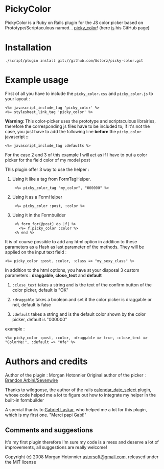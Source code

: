 PickyColor
==========

PickyColor is a Ruby on Rails plugin for the JS color picker based on Prototype/Scriptaculous named... [picky_color][]! (here [is][picky_color_github] his GitHub page)


Installation
============

    ./script/plugin install git://github.com/Astorz/picky-color.git


Example usage
==============

First of all you have to include the `picky_color.css` and `picky_color.js` to your layout :

    <%= javascript_include_tag 'picky_color' %>
    <%= stylesheet_link_tag 'picky_color' %>
    
**Warning**: This color-picker uses the prototype and scriptaculous librairies, therefore the corresponding js files have to be included to, if it's not the case, you just have to add the following line  **before** the `picky_color` javascript  ::

    <%= javascript_include_tag :defaults %>

For the case 2 and 3 of this example I will act as if I have to put a color picker for the field color of my model post

This plugin offer 3 way to use the helper :

1. Using it like a tag from FormTagHelper.

        <%= picky_color_tag "my_color", "000000" %>
      
2. Using it as a FormHelper

        <%= picky_color :post, :color %>
    
3. Using it in the Formbuilder

        <% form_for(@post) do |f| %>
          <%= f.picky_color :color %>
        <% end %>
    
It is of course possible to add any html option in addition to these parameters as a Hash as last parameter of the methods. They will be applied on the input text field :

    <%= picky_color :post, :color, :class => "my_sexy_class" %>

In addition to the html options, you have at your disposal 3 custom parameters : **draggable**, **close_text** and **default**

1. `:close_text` takes a string and is the text of the confirm button of the color picker, default is "OK"

2.  `:draggable` takes a boolean and set if the color picker is draggable or not, default is false

3. `:default` takes a string and is the default color shown by the color picker, default is "000000"

example :

    <%= picky_color :post, :color, :draggable => true, :close_text => "ColorMe!", :default => "0fe" %>
      

Authors and credits
===================

Author of the plugin : Morgan Hotonnier
Original author of the picker : [Brandon Arbini/Sevenwire][sevenwire]

Thanks to wildgoose, the author of the rails [calendar_date_select][calendar_date_select_github] plugin, whose code helped me a lot to figure out how to integrate my helper in the built-in formbuilder

A special thanks to [Gabriel Laskar][gabriel_github_page], who helped me a lot for this plugin, which is my first one. "Merci papi Gabi!"


    

Comments and suggestions
------------------------

It's my first plugin therefore I'm sure my code is a mess and deserve a lot of improvements, all suggestions are really welcome!


[picky_color]: http://code.google.com/p/picky-color/
[sevenwire]: http://github.com/sevenwire
[picky_color_github]: http://github.com/sevenwire/picky_color/tree/master
[gabriel_github_page]: http://github.com/bibiskuk
[calendar_date_select_github]: http://github.com/timcharper/calendar_date_select/tree/master


Copyright (c) 2008 Morgan Hotonnier <astorsoft@gmail.com>, released under the MIT license

